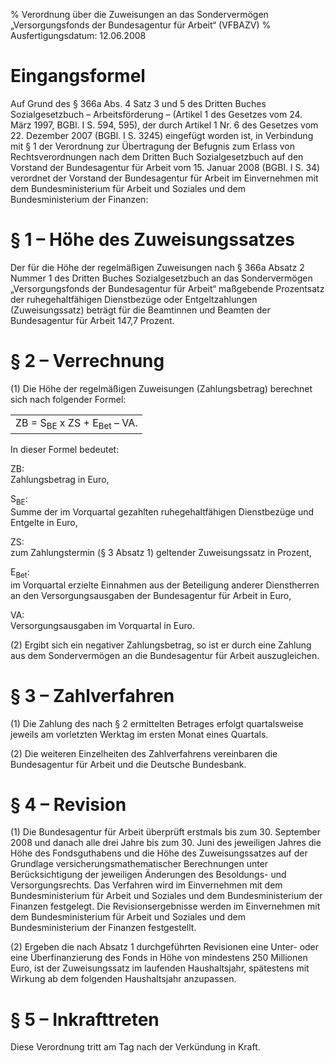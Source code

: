 % Verordnung über die Zuweisungen an das Sondervermögen „Versorgungsfonds der Bundesagentur für Arbeit“  (VFBAZV)
% Ausfertigungsdatum: 12.06.2008
 
# Eingangsformel

Auf Grund des § 366a Abs. 4 Satz 3 und 5 des Dritten Buches Sozialgesetzbuch – Arbeitsförderung – (Artikel 1 des Gesetzes vom 24. März 1997, BGBl. I S. 594, 595), der durch Artikel 1 Nr. 6 des Gesetzes vom 22. Dezember 2007 (BGBl. I S. 3245) eingefügt worden ist, in Verbindung mit § 1 der Verordnung zur Übertragung der Befugnis zum Erlass von Rechtsverordnungen nach dem Dritten Buch Sozialgesetzbuch auf den Vorstand der Bundesagentur für Arbeit vom 15. Januar 2008 (BGBl. I S. 34) verordnet der Vorstand der Bundesagentur für Arbeit im Einvernehmen mit dem Bundesministerium für Arbeit und Soziales und dem Bundesministerium der Finanzen:

# § 1 – Höhe des Zuweisungssatzes

Der für die Höhe der regelmäßigen Zuweisungen nach § 366a Absatz 2 Nummer 1 des Dritten Buches Sozialgesetzbuch an das Sondervermögen „Versorgungsfonds der Bundesagentur für Arbeit“ maßgebende Prozentsatz der ruhegehaltfähigen Dienstbezüge oder Entgeltzahlungen (Zuweisungssatz) beträgt für die Beamtinnen und Beamten der Bundesagentur für Arbeit 147,7 Prozent.

# § 2 – Verrechnung

(1) Die Höhe der regelmäßigen Zuweisungen (Zahlungsbetrag) berechnet sich nach folgender Formel:

|                                                  |
|:------------------------------------------------:|
| ZB = S<sub>BE</sub> x ZS + E<sub>Bet</sub> – VA. |

In dieser Formel bedeutet:

ZB:  
Zahlungsbetrag in Euro,

S<sub>BE</sub>:  
Summe der im Vorquartal gezahlten ruhegehaltfähigen Dienstbezüge und Entgelte in Euro,

ZS:  
zum Zahlungstermin (§ 3 Absatz 1) geltender Zuweisungssatz in Prozent,

E<sub>Bet</sub>:  
im Vorquartal erzielte Einnahmen aus der Beteiligung anderer Dienstherren an den Versorgungsausgaben der Bundesagentur für Arbeit in Euro,

VA:  
Versorgungsausgaben im Vorquartal in Euro.

(2) Ergibt sich ein negativer Zahlungsbetrag, so ist er durch eine Zahlung aus dem Sondervermögen an die Bundesagentur für Arbeit auszugleichen.

# § 3 – Zahlverfahren

(1) Die Zahlung des nach § 2 ermittelten Betrages erfolgt quartalsweise jeweils am vorletzten Werktag im ersten Monat eines Quartals.

(2) Die weiteren Einzelheiten des Zahlverfahrens vereinbaren die Bundesagentur für Arbeit und die Deutsche Bundesbank.

# § 4 – Revision

(1) Die Bundesagentur für Arbeit überprüft erstmals bis zum 30. September 2008 und danach alle drei Jahre bis zum 30. Juni des jeweiligen Jahres die Höhe des Fondsguthabens und die Höhe des Zuweisungssatzes auf der Grundlage versicherungsmathematischer Berechnungen unter Berücksichtigung der jeweiligen Änderungen des Besoldungs- und Versorgungsrechts. Das Verfahren wird im Einvernehmen mit dem Bundesministerium für Arbeit und Soziales und dem Bundesministerium der Finanzen festgelegt. Die Revisionsergebnisse werden im Einvernehmen mit dem Bundesministerium für Arbeit und Soziales und dem Bundesministerium der Finanzen festgestellt.

(2) Ergeben die nach Absatz 1 durchgeführten Revisionen eine Unter- oder eine Überfinanzierung des Fonds in Höhe von mindestens 250 Millionen Euro, ist der Zuweisungssatz im laufenden Haushaltsjahr, spätestens mit Wirkung ab dem folgenden Haushaltsjahr anzupassen.

# § 5 – Inkrafttreten

Diese Verordnung tritt am Tag nach der Verkündung in Kraft.

